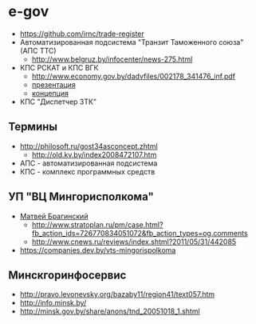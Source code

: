 # e-gov

* https://github.com/irnc/trade-register
* Автоматизированная подсистема "Транзит Таможенного союза" (АПС ТТС)
  * http://www.belgruz.by/infocenter/news-275.html
* КПС РСКАТ и КПС ВГК
  * http://www.economy.gov.by/dadvfiles/002178_341476_inf.pdf
  * [презентация](http://www.eurasiancommission.org/ru/act/energetikaiinfr/transport/Documents/%D0%9F%D1%80%D0%B5%D0%B7%D0%B5%D0%BD%D1%82%D0%B0%D1%86%D0%B8%D1%8F%20%D0%BF%D0%BE%20%D0%98%D0%BD%D1%84%D0%BE%D1%80%D0%BC%D0%B0%D1%86%D0%B8%D0%BE%D0%BD%D0%BD%D0%BE%D0%BC%D1%83%20%D0%BE%D0%B1%D0%BC%D0%B5%D0%BD%D1%83%20%D0%BF%D1%80%D0%B8%20%D0%BE%D1%81%D1%83%D1%89%D0%B5%D1%81%D1%82%D0%B2%D0%BB%D0%B5%D0%BD%D0%B8%D0%B8%20%D1%82%D1%80%D0%B0%D0%BD%D1%81%D0%BF%D0%BE%D1%80%D1%82%D0%BD%D0%BE%D0%B3%D0%BE%20(%D0%B0%D0%B2%D1%82%D0%BE%D0%BC%D0%BE%D0%B1%D0%B8%D0%BB%D1%8C%D0%BD%D0%BE%D0%B3%D0%BE)%20%D0%BA%D0%BE%D0%BD%D1%82%D1%80%D0%BE%D0%BB%D1%8F%20%D0%B2%20%D1%80%D0%B0%D0%BC%D0%BA%D0%B0%D1%85%20%D0%A2%D0%A1%20%D0%B8%20%D0%95%D0%AD%D0%9F%20(1).pptx)
  * [концепция](http://www.eurasiancommission.org/ru/act/energetikaiinfr/transport/Documents/%D0%9F%D1%80%D0%BE%D0%B5%D0%BA%D1%82%20%D0%9A%D0%BE%D0%BD%D1%86%D0%B5%D0%BF%D1%86%D0%B8%D0%B8%20%C2%AB%D0%98%D0%BD%D1%84%D0%BE%D1%80%D0%BC%D0%B0%D1%86%D0%B8%D0%BE%D0%BD%D0%BD%D0%BE%D0%B5%20%D0%BE%D0%B1%D0%B5%D1%81%D0%BF%D0%B5%D1%87%D0%B5%D0%BD%D0%B8%D0%B5%20%D1%82%D1%80%D0%B0%D0%BD%D1%81%D0%BF%D0%BE%D1%80%D1%82%D0%BD%D0%BE%D0%B3%D0%BE%20(%D0%B0%D0%B2%D1%82%D0%BE%D0%BC%D0%BE%D0%B1%D0%B8%D0%BB%D1%8C%D0%BD%D0%BE%D0%B3%D0%BE)%20%D0%BA%D0%BE%D0%BD%D1%82%D1%80%D0%BE%D0%BB%D1%8F%20%D0%BD%D0%B0%20%D0%B2%D0%BD%D0%B5%D1%88%D0%BD%D0%B5%D0%B9%20%D0%B3%D1%80%D0%B0%D0%BD%D0%B8%D1%86%D0%B5%20%D0%A2%D0%A1%20%D0%B8%20%D0%95%D0%AD%D0%9F%C2%BB.docx)
* КПС "Диспетчер ЗТК"

## Термины

* http://philosoft.ru/gost34asconcept.zhtml
  * http://old.kv.by/index2008472107.htm
* АПС - автоматизированная подсистема
* КПС - комплекс программных средств
 
## УП "ВЦ Мингорисполкома"

* [Матвей Брагинский](https://www.facebook.com/matveibrag)
  * http://www.stratoplan.ru/pm/case.html?fb_action_ids=726770834051072&fb_action_types=og.comments
  * http://www.cnews.ru/reviews/index.shtml?2011/05/31/442085
* https://companies.dev.by/vts-mingorispolkoma

## Минскгоринфосервис

* http://pravo.levonevsky.org/bazaby11/region41/text057.htm
* http://info.minsk.by/
* http://minsk.gov.by/share/anons/tnd_20051018_1.shtml

